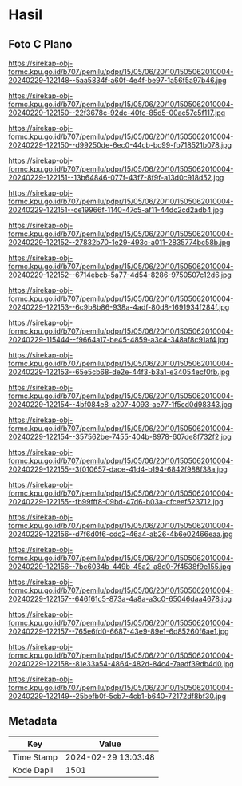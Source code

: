# Hasil

## Foto C Plano

https://sirekap-obj-formc.kpu.go.id/b707/pemilu/pdpr/15/05/06/20/10/1505062010004-20240229-122148--5aa5834f-a60f-4e4f-be97-1a56f5a97b46.jpg

https://sirekap-obj-formc.kpu.go.id/b707/pemilu/pdpr/15/05/06/20/10/1505062010004-20240229-122150--22f3678c-92dc-40fc-85d5-00ac57c5f117.jpg

https://sirekap-obj-formc.kpu.go.id/b707/pemilu/pdpr/15/05/06/20/10/1505062010004-20240229-122150--d99250de-6ec0-44cb-bc99-fb718521b078.jpg

https://sirekap-obj-formc.kpu.go.id/b707/pemilu/pdpr/15/05/06/20/10/1505062010004-20240229-122151--13b64846-077f-43f7-8f9f-a13d0c918d52.jpg

https://sirekap-obj-formc.kpu.go.id/b707/pemilu/pdpr/15/05/06/20/10/1505062010004-20240229-122151--ce19966f-1140-47c5-af11-44dc2cd2adb4.jpg

https://sirekap-obj-formc.kpu.go.id/b707/pemilu/pdpr/15/05/06/20/10/1505062010004-20240229-122152--27832b70-1e29-493c-a011-2835774bc58b.jpg

https://sirekap-obj-formc.kpu.go.id/b707/pemilu/pdpr/15/05/06/20/10/1505062010004-20240229-122152--6714ebcb-5a77-4d54-8286-9750507c12d6.jpg

https://sirekap-obj-formc.kpu.go.id/b707/pemilu/pdpr/15/05/06/20/10/1505062010004-20240229-122153--6c9b8b86-938a-4adf-80d8-1691934f284f.jpg

https://sirekap-obj-formc.kpu.go.id/b707/pemilu/pdpr/15/05/06/20/10/1505062010004-20240229-115444--f9664a17-be45-4859-a3c4-348af8c91af4.jpg

https://sirekap-obj-formc.kpu.go.id/b707/pemilu/pdpr/15/05/06/20/10/1505062010004-20240229-122153--65e5cb68-de2e-44f3-b3a1-e34054ecf0fb.jpg

https://sirekap-obj-formc.kpu.go.id/b707/pemilu/pdpr/15/05/06/20/10/1505062010004-20240229-122154--4bf084e8-a207-4093-ae77-1f5cd0d98343.jpg

https://sirekap-obj-formc.kpu.go.id/b707/pemilu/pdpr/15/05/06/20/10/1505062010004-20240229-122154--357562be-7455-404b-8978-607de8f732f2.jpg

https://sirekap-obj-formc.kpu.go.id/b707/pemilu/pdpr/15/05/06/20/10/1505062010004-20240229-122155--3f010657-dace-41d4-b194-6842f988f38a.jpg

https://sirekap-obj-formc.kpu.go.id/b707/pemilu/pdpr/15/05/06/20/10/1505062010004-20240229-122155--fb99fff8-09bd-47d6-b03a-cfceef523712.jpg

https://sirekap-obj-formc.kpu.go.id/b707/pemilu/pdpr/15/05/06/20/10/1505062010004-20240229-122156--d7f6d0f6-cdc2-46a4-ab26-4b6e02466eaa.jpg

https://sirekap-obj-formc.kpu.go.id/b707/pemilu/pdpr/15/05/06/20/10/1505062010004-20240229-122156--7bc6034b-449b-45a2-a8d0-7f4538f9e155.jpg

https://sirekap-obj-formc.kpu.go.id/b707/pemilu/pdpr/15/05/06/20/10/1505062010004-20240229-122157--646f61c5-873a-4a8a-a3c0-65046daa4678.jpg

https://sirekap-obj-formc.kpu.go.id/b707/pemilu/pdpr/15/05/06/20/10/1505062010004-20240229-122157--765e6fd0-6687-43e9-89e1-6d85260f6ae1.jpg

https://sirekap-obj-formc.kpu.go.id/b707/pemilu/pdpr/15/05/06/20/10/1505062010004-20240229-122158--81e33a54-4864-482d-84c4-7aadf39db4d0.jpg

https://sirekap-obj-formc.kpu.go.id/b707/pemilu/pdpr/15/05/06/20/10/1505062010004-20240229-122149--25befb0f-5cb7-4cb1-b640-72172df8bf30.jpg


## Metadata

| Key        | Value               |
| ---------- | ------------------- |
| Time Stamp | 2024-02-29 13:03:48 |
| Kode Dapil | 1501                |



